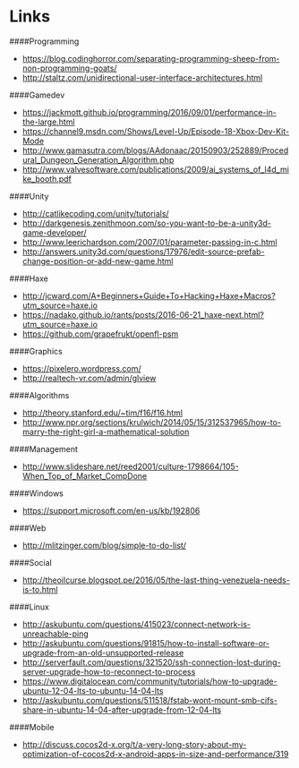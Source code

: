 Links
=====

####Programming
  * https://blog.codinghorror.com/separating-programming-sheep-from-non-programming-goats/
  * http://staltz.com/unidirectional-user-interface-architectures.html

####Gamedev
  * https://jackmott.github.io/programming/2016/09/01/performance-in-the-large.html
  * https://channel9.msdn.com/Shows/Level-Up/Episode-18-Xbox-Dev-Kit-Mode
  * http://www.gamasutra.com/blogs/AAdonaac/20150903/252889/Procedural_Dungeon_Generation_Algorithm.php
  * http://www.valvesoftware.com/publications/2009/ai_systems_of_l4d_mike_booth.pdf  

####Unity
  * http://catlikecoding.com/unity/tutorials/
  * http://darkgenesis.zenithmoon.com/so-you-want-to-be-a-unity3d-game-developer/
  * http://www.leerichardson.com/2007/01/parameter-passing-in-c.html
  * http://answers.unity3d.com/questions/17976/edit-source-prefab-change-position-or-add-new-game.html  
  
####Haxe
  * http://jcward.com/A+Beginners+Guide+To+Hacking+Haxe+Macros?utm_source=haxe.io
  * https://nadako.github.io/rants/posts/2016-06-21_haxe-next.html?utm_source=haxe.io
  * https://github.com/grapefrukt/openfl-psm

####Graphics
  * https://pixelero.wordpress.com/
  * http://realtech-vr.com/admin/glview
  
####Algorithms
  * http://theory.stanford.edu/~tim/f16/f16.html
  * http://www.npr.org/sections/krulwich/2014/05/15/312537965/how-to-marry-the-right-girl-a-mathematical-solution  

####Management
  * http://www.slideshare.net/reed2001/culture-1798664/105-When_Top_of_Market_CompDone

####Windows
  * https://support.microsoft.com/en-us/kb/192806

####Web
  * http://mlitzinger.com/blog/simple-to-do-list/

####Social
  * http://theoilcurse.blogspot.pe/2016/05/the-last-thing-venezuela-needs-is-to.html

####Linux
  * http://askubuntu.com/questions/415023/connect-network-is-unreachable-ping
  * http://askubuntu.com/questions/91815/how-to-install-software-or-upgrade-from-an-old-unsupported-release
  * http://serverfault.com/questions/321520/ssh-connection-lost-during-server-upgrade-how-to-reconnect-to-process
  * https://www.digitalocean.com/community/tutorials/how-to-upgrade-ubuntu-12-04-lts-to-ubuntu-14-04-lts
  * http://askubuntu.com/questions/511518/fstab-wont-mount-smb-cifs-share-in-ubuntu-14-04-after-upgrade-from-12-04-lts

####Mobile
  * http://discuss.cocos2d-x.org/t/a-very-long-story-about-my-optimization-of-cocos2d-x-android-apps-in-size-and-performance/319
